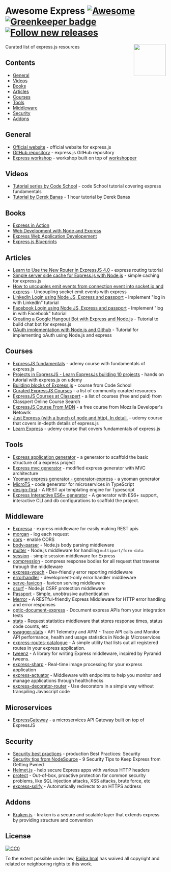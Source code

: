 # Awesome Express [![Awesome](https://cdn.rawgit.com/sindresorhus/awesome/d7305f38d29fed78fa85652e3a63e154dd8e8829/media/badge.svg)](https://github.com/sindresorhus/awesome) [![Greenkeeper badge](https://badges.greenkeeper.io/rajikaimal/awesome-express.svg)](https://greenkeeper.io/) [![Follow new releases](https://app.releasly.co/assets/badges/badge-awesome-blue.svg)](https://app.releasly.co/sites/rajikaimal/awesome-express?utm_source=github_badge)

[<img src="https://camo.githubusercontent.com/fc61dcbdb7a6e49d3adecc12194b24ab20dfa25b/68747470733a2f2f692e636c6f756475702e636f6d2f7a6659366c4c376546612d3330303078333030302e706e67" align="right" width="100">](http://expressjs.com)

Curated list of express.js resources

## Contents

- [General](#general)
- [Videos](#videos)
- [Books](#books)
- [Articles](#articles)
- [Courses](#courses)
- [Tools](#tools)
- [Middleware](#middleware)
- [Security](#security)
- [Addons](#addons)

## General

- [Official website](http://expressjs.com) - official website for express.js
- [GitHub repository](https://github.com/expressjs/express) - express.js GitHub repository
- [Express workshop](https://github.com/azat-co/expressworks) - workshop built on top of [workshopper](https://github.com/workshopper/workshopper)

## Videos

- [Tutorial series by Code School](https://www.youtube.com/watch?v=IjXAr5CJ2Ec) - code School tutorial covering express fundamentals
- [Tutorial by Derek Banas](https://www.youtube.com/watch?v=xDCKcNBFsuI) - 1 hour tutorial by Derek Banas

## Books

- [Express in Action](https://www.manning.com/books/express-in-action)
- [Web Development with Node and Express](http://shop.oreilly.com/product/0636920032977.do)
- [Express Web Application Developement](http://shop.oreilly.com/product/9781849696548.do)
- [Express.js Blueprints](https://www.amazon.com/Express-js-Blueprints-Ben-Augarten-ebook/dp/B00XPMJF1U)

## Articles

- [Learn to Use the New Router in ExpressJS 4.0](https://scotch.io/tutorials/learn-to-use-the-new-router-in-expressjs-4) - express routing tutorial
- [Simple server side cache for Express.js with Node.js](https://medium.com/the-node-js-collection/simple-server-side-cache-for-express-js-with-node-js-45ff296ca0f0) - simple caching for express.js
- [How to uncouples emit events from connection event into socket.io and express](https://dev.to/wakeupmh/how-to-decouples-emit-events-from-connection-event-into-socket-io-8dk) - Uncoupling socket emit events with express
- [LinkedIn Login using Node JS, Express and passport](https://www.loginradius.com/engineering/blog/linkedin-login-using-node-passport/) - Implement "log in with LinkedIn" tutorial
- [Facebook Login using Node JS, Express and passport](https://www.loginradius.com/engineering/blog/facebook-authentication-using-node-and-passport/) - Implement "log in with Facebook" tutorial
- [Creating a Google Hangout Bot with Express and Node.js](https://www.loginradius.com/engineering/blog/creating-a-google-hangout-bot-with-express-and-node-js/) - Tutorial to build chat bot for express.js
- [OAuth implementation with Node.js and Github](https://www.loginradius.com/engineering/blog/oAuth-implemenation-using-node/) - Tutorial for implementing oAuth using Node.js and express

## Courses

- [ExpressJS fundamentals](https://www.udemy.com/expressjs-fundamentals/) - udemy course with fundamentals of express.js
- [Projects in ExpressJS - Learn ExpressJs building 10 projects](https://www.udemy.com/projects-in-expressjs-learn-expressjs-building-10-projects/) - hands on tutorial with express.js on udemy
- [Building blocks of Express.js](https://www.codeschool.com/courses/building-blocks-of-express-js) - course from Code School
- [Curated ExpressJS Courses](https://hackr.io/tutorials/learn-express-js) - a list of community curated resources
- [ExpressJS Courses at Classpert](https://classpert.com/express-js) - a list of courses (free and paid) from Classpert Online Course Search
- [ExpressJS Course From MDN](https://developer.mozilla.org/en-US/docs/Learn/Server-side/Express_Nodejs) - a free course from Mozzila Developer's Netowrk
- [Just Express (with a bunch of node and http). In detail.](https://www.udemy.com/course/just-express-with-a-bunch-of-node-and-http-in-detail/) - udemy course that covers in-depth details of express.js
- [Learn Express](https://www.udemy.com/course/learn-express/) - udemy course that covers fundamentals of express.js

## Tools

- [Express application generator](https://expressjs.com/en/starter/generator.html) - a generator to scaffold the basic structure of a express project
- [Express mvc generator](https://github.com/rajikaimal/express-mvc) - modified express generator with MVC architecture
- [Yeoman express generator - generator-express](https://github.com/petecoop/generator-express) - a yeoman generator
- [MicroTS](https://www.npmjs.com/package/microts) - code generator for microservices in TypeScript
- [design-first](https://adam-hanna.github.io/design-first-docs/) - A REST api templating engine for Typescript
- [Express Interactive ES6+ generator](https://github.com/eklemen/generate-express) - A generator with ES6+ support, interactive CLI and db configurations to scaffold the project.

## Middleware

- [Expressa](https://github.com/thomas4019/expressa) - express middleware for easily making REST apis
- [morgan](https://github.com/expressjs/morgan) - log each request
- [cors](https://github.com/expressjs/cors) - enable CORS
- [body-parser](https://github.com/expressjs/body-parser) - Node.js body parsing middleware
- [multer](https://github.com/expressjs/multer) - Node.js middleware for handling `multipart/form-data`
- [session](https://github.com/expressjs/session) - simple session middleware for Express
- [compression](https://github.com/expressjs/compression) - compress response bodies for all request that traverse through the middleware
- [express-youch](https://github.com/hmil/express-youch) - Dev-friendly error reporting middleware
- [errorhandler](https://github.com/expressjs/errorhandler) - development-only error handler middleware
- [serve-favicon](https://github.com/expressjs/serve-favicon) - favicon serving middleware
- [csurf](https://github.com/expressjs/csurf) - Node.js CSRF protection middleware
- [Passport](http://www.passportjs.org) - Simple, unobtrusive authentication
- [Merror](https://github.com/mamsoudi/merror) - A RESTful-friendly Express Middleware for HTTP error handling and error responses
- [optic-document-express](https://docs.useoptic.com/#/example-fixtures/api-ingestion/node-express) - Document express APIs from your integration tests
- [stats](https://github.com/phil-r/stats) - Request statistics middleware that stores response times, status code counts, etc
- [swagger-stats](https://github.com/slanatech/swagger-stats) - API Telemetry and APM - Trace API calls and Monitor API performance, health and usage statistics in Node.js Microservices
- [express-routes-catalogue](https://www.npmjs.com/package/express-routes-catalogue) - A simple utility that lists out all registered routes in your express application.
- [tweenz](https://github.com/sharkcore/tweenz) - A library for writing Express middleware, inspired by Pyramid tweens.
- [express-sharp](https://github.com/pmb0/express-sharp) - Real-time image processing for your express application
- [express-actuator](https://github.com/rcruzper/express-actuator) - Middleware with endpoints to help you monitor and manage applications through healthchecks
- [express-decorator-router](https://github.com/LucasMendesl/express-decorator-router) - Use decorators in a simple way without transpiling Javascript code

## Microservices

- [ExpressGateway](https://github.com/ExpressGateway/express-gateway) - a microservices API Gateway built on top of ExpressJS

## Security

- [Security best practices](https://expressjs.com/en/advanced/best-practice-security.html) - production Best Practices: Security
- [Security tips from NodeSource](https://nodesource.com/blog/nine-security-tips-to-keep-express-from-getting-pwned/) - 9 Security Tips to Keep Express from Getting Pwned
- [Helmet.js](https://github.com/helmetjs/helmet) - help secure Express apps with various HTTP headers
- [protect](https://github.com/RisingStack/protect) - Out-of-box, proactive protection for common security problems, like SQL injection attacks, XSS attacks, brute force, etc
- [express-sslify](https://github.com/florianheinemann/express-sslify) - Automatically redirects to an HTTPS address

## Addons

- [Kraken.js](http://krakenjs.com) - kraken is a secure and scalable layer that extends express by providing structure and convention

## License

[![CC0](http://mirrors.creativecommons.org/presskit/buttons/88x31/svg/cc-zero.svg)](https://creativecommons.org/publicdomain/zero/1.0/)

To the extent possible under law, [Rajika Imal](https://rajikaimal.github.io) has waived all copyright and related or neighboring rights to this work.
